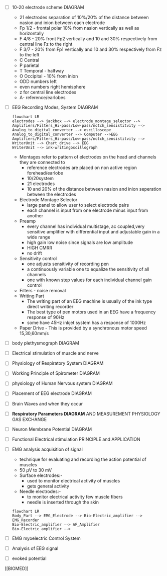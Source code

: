
- [ ] 10-20 electrode scheme DIAGRAM
	- 21 electrodes separation of 10%/20% of the distance between nasion and inion between each electrode
	- Fp 1/2 - frontal polar 10% from nasion vertically as well as horizontally
	- F 4/8 - 20% front Fp2 vertically and 10 and 30% respectively from central line Fz to the right
	- F 3/7 - 20% from Fp1 vertically and 10 and 30% respectively from Fz to the left
	- C Central
	- P parietal
	- T Temporal - halfway 
	- O Occipital - 10% from inion
	- ODD numbers left
	- even numbers right hemisphere
	- z for central line electrodes
	- A- reference/earlobes
- [ ] EEG Recording Modes, System DIAGRAM
	```mermaid
	flowchart LR
	electrodes --> jackbox --> electrode_montage_selector --> Amplifiers/Filters_Hi-pass/Low-pass/notch_sensistitvity --> Analog_to_digital_converter --> oscilloscope
	Analog_to_digital_converter --> Computer -->EEG
	Amplifiers/Filters_Hi-pass/Low-pass/notch_sensistitvity --> WriterUnit --> Chart_drive --> EEG
	WriterUnit --> ink-writingoscillograph
	```
	- Montages refer to pattern of electrodes on the head and channels they are connected to
		- reference electrodes are placed on non active region forehead/earlobe
		- 10/20system
		- 21 electrodes
		- 10 and 20% of the distance between nasion and inion seperation between the electrodes
	- Electrode Montage Selector
		-  large panel to allow user to select electrode pairs
		- each channel is input from one electrode minus input from another
	- Preamp
		- every channel has individual multistage, ac coupled,very sensitive amplifier with differential input and adjustable gain in a wide range
		- high gain low noise since signals are low amplitude
		- HIGH CMRR 
		- no drift
	- Sensitivity control
		- one adjusts sensitivity of recording pen
		- a continuously variable one to equalize the sensitivity of all channels
		- one with known step values for each individual channel gain control
	- Filters - noise removal
	- Writing Part 
		- The writing part of an EEG machine is usually of the ink type direct writing recorder
		- The best type of pen motors used in an EEG have a frequency response of 90Hz
		- some have 45Hz inkjet system has a response of 1000Hz
	- Paper Drive - This is provided by a synchronous motor speed 15,30,60mm/s
- [ ] body plethysmograph DIAGRAM
- [ ] Electrical stimulation of muscle and nerve
- [ ] Physiology of Respiratory System DIAGRAM
- [ ] Working Principle of Spirometer DIAGRAM
- [ ] physiology of Human Nervous system DIAGRAM
- [ ] Placement of EEG electrode DIAGRAM
- [ ] Brain Waves and when they occur
- [ ] **Respiratory Parameters DIAGRAM** AND MEASUREMENT PHYSIOLOGY GAS EXCHANGE
- [ ] Neuron Membrane Potential DIAGRAM
- [ ] Functional Electrical stimulation PRINCIPLE and APPLICATION
- [ ] EMG analysis acquisition of signal
	- technique for evaluating and recording the action potential of muscles
	- 50 $\mu$V to 30 mV
	- Surface electrodes:-
		- used to monitor electrical activity of muscles
		- gets general activity
	- Needle electrodes:- 
		- to monitor electrical activity few muscle fibers
		- needle is inserted through the skin
	```mermaid 
	flowchart LR
	Body_Part --> EMG_Electrode --> Bio-Electric_amplifier --> EMG_Recorder
	Bio-Electric_amplifier --> AF_Amplifier
	Bio-Electric_amplifier -->
	```
- [ ] EMG myoelectric Control System
- [ ] Analysis of EEG signal
- [ ] evoked potential



















[[BIOMED]]